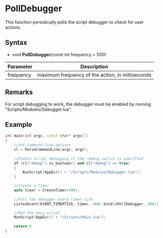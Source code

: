 # PollDebugger

This function periodically polls the script debugger to check for user actions.

## Syntax

- void **PollDebugger**(const int frequency = 500)

| Parameter | Description |
|---|---|
| frequency | maximum frequency of the action, in milliseconds |


## Remarks

For script debugging to work, the debugger must be enabled by running "Scripts/Modules/Debugger.lua".

## Example

```c++
int main(int argc, const char* argv[])
{
    //Get command-line options
    cl = ParseCommandLine(argc, argv);
    
    //Enable script debugging if the -debug switch is specified
    if (cl["debug"].is_boolean() and cl["debug"] == true)
    {
        RunScript(AppDir() + "/Scripts/Modules/Debugger.lua");
    }

    //Create a timer
    auto timer = CreateTimer(490);
    
    //Poll the debugger every timer tick
    ListenEvent(EVENT_TIMERTICK, timer, std::bind(&PollDebugger, 500))

    //Run the main script
    RunScript(AppDir() + "/Scripts/Main.lua");
    
    return 0
}
```
